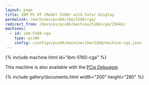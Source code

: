 ```yaml
---
layout: page
title: IBM PC XT (Model 5160) with Color Display
permalink: /machines/pcx86/ibm/5160/cga/
redirect_from: /devices/pcx86/machine/5160/cga/256kb/
machines:
  - id: ibm-5160-cga
    type: pcx86
    config: /configs/pcx86/machine/ibm/5160/machine-cga.json
---
```


{% include machine.html id="ibm-5160-cga" %}

This machine is also available with the <a href="debugger/" onclick="pcjsOnClick(this)">PCjs Debugger</a>.

{% include gallery/documents.html width="200" height="280" %}
